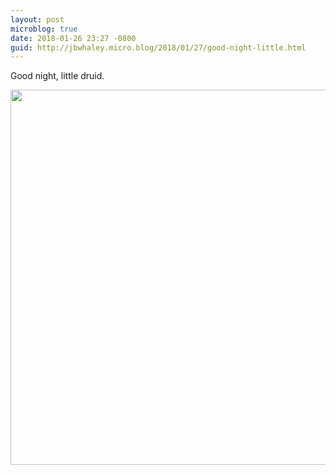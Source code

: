 ```yaml
---
layout: post
microblog: true
date: 2018-01-26 23:27 -0800
guid: http://jbwhaley.micro.blog/2018/01/27/good-night-little.html
---
```

Good night, little druid.

<img src="http://www.jarrodwhaley.com/uploads/2018/4ed1e635ee.jpg" width="600" height="600" />
